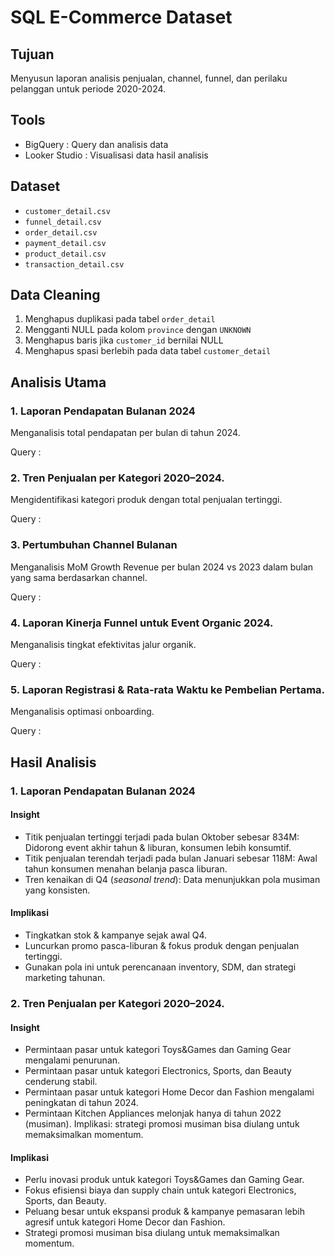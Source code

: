 # SQL E-Commerce Dataset

## Tujuan 
Menyusun laporan analisis penjualan, channel, funnel, dan perilaku pelanggan untuk periode 2020-2024.

## Tools 
- BigQuery : Query dan analisis data
- Looker Studio : Visualisasi data hasil analisis

## Dataset
- `customer_detail.csv`
- `funnel_detail.csv`
- `order_detail.csv`
- `payment_detail.csv`
- `product_detail.csv`
- `transaction_detail.csv`

## Data Cleaning
1. Menghapus duplikasi pada tabel `order_detail`
2. Mengganti NULL pada kolom `province` dengan `UNKNOWN`
3. Menghapus baris jika `customer_id` bernilai NULL
4. Menghapus spasi berlebih pada data tabel `customer_detail`

## Analisis Utama
### 1. Laporan Pendapatan Bulanan 2024
Menganalisis total pendapatan per bulan di tahun 2024.

Query : 

### 2. Tren Penjualan per Kategori 2020–2024.
Mengidentifikasi kategori produk dengan total penjualan tertinggi.

Query : 

### 3. Pertumbuhan Channel Bulanan 
Menganalisis MoM Growth Revenue per bulan 2024 vs 2023 dalam bulan yang sama berdasarkan channel.

Query :

### 4. Laporan Kinerja Funnel untuk Event Organic 2024.
Menganalisis tingkat efektivitas jalur organik. 

Query :

### 5. Laporan Registrasi & Rata-rata Waktu ke Pembelian Pertama.
Menganalisis optimasi onboarding.

Query : 

## Hasil Analisis
### 1. Laporan Pendapatan Bulanan 2024
#### Insight 
- Titik penjualan tertinggi terjadi pada bulan Oktober sebesar 834M: Didorong event akhir tahun & liburan, konsumen lebih konsumtif.
- Titik penjualan terendah terjadi pada bulan Januari sebesar 118M: Awal tahun konsumen menahan belanja pasca liburan.
- Tren kenaikan di Q4 (_seasonal trend_): Data menunjukkan pola musiman yang konsisten.
#### Implikasi
- Tingkatkan stok & kampanye sejak awal Q4.
- Luncurkan promo pasca-liburan & fokus produk dengan penjualan tertinggi.
- Gunakan pola ini untuk perencanaan inventory, SDM, dan strategi marketing tahunan.
### 2. Tren Penjualan per Kategori 2020–2024.
#### Insight
- Permintaan pasar untuk kategori Toys&Games dan Gaming Gear mengalami penurunan.
- Permintaan pasar untuk kategori Electronics, Sports, dan Beauty cenderung stabil.
- Permintaan pasar untuk kategori Home Decor dan Fashion mengalami peningkatan di tahun 2024.
- Permintaan Kitchen Appliances melonjak hanya di tahun 2022 (musiman). Implikasi: strategi promosi musiman bisa diulang untuk memaksimalkan momentum.
#### Implikasi 
- Perlu inovasi produk untuk kategori Toys&Games dan Gaming Gear.
- Fokus efisiensi biaya dan supply chain untuk kategori Electronics, Sports, dan Beauty.
- Peluang besar untuk ekspansi produk & kampanye pemasaran lebih agresif untuk kategori Home Decor dan Fashion.
- Strategi promosi musiman bisa diulang untuk memaksimalkan momentum.
